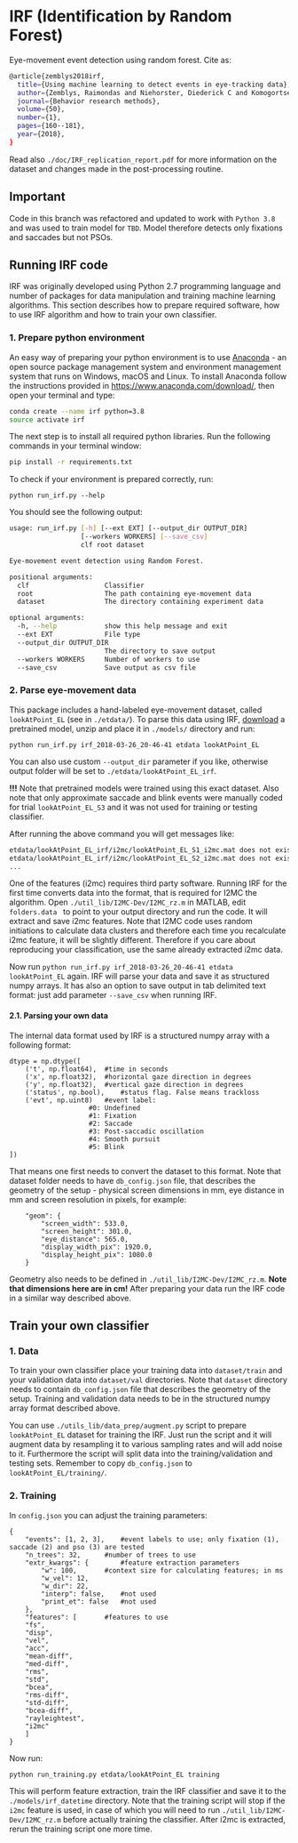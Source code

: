 # IRF (Identification by Random Forest)
Eye-movement event detection using random forest. Cite as:
```sh
@article{zemblys2018irf,
  title={Using machine learning to detect events in eye-tracking data},
  author={Zemblys, Raimondas and Niehorster, Diederick C and Komogortsev, Oleg and Holmqvist, Kenneth},
  journal={Behavior research methods},
  volume={50},
  number={1},
  pages={160--181},
  year={2018},
}
```
Read also `./doc/IRF_replication_report.pdf` for more information on the dataset and changes made in the post-processing routine.

## Important
Code in this branch was refactored and updated to work with `Python 3.8` and was used to train model for `TBD`. Model therefore detects only fixations and saccades but not PSOs.

## Running IRF code
IRF was originally developed using Python 2.7 programming language and number of packages for data manipulation and training machine learning algorithms. This section describes how to prepare required software, how to use IRF algorithm and how to train your own classifier.

### 1. Prepare python environment
An easy way of preparing your python environment is to use [Anaconda](https://www.anaconda.com/what-is-anaconda/) - an open source package management system and environment management system that runs on Windows, macOS and Linux. To install Anaconda follow the instructions provided in <https://www.anaconda.com/download/>, then open your terminal and type:

```sh
conda create --name irf python=3.8
source activate irf
```
The next step is to install all required python libraries. Run the following commands in your terminal window:

```sh
pip install -r requirements.txt
```

To check if your environment is prepared correctly, run:
```Shell
python run_irf.py --help
```

You should see the following output:
```sh
usage: run_irf.py [-h] [--ext EXT] [--output_dir OUTPUT_DIR]
                  [--workers WORKERS] [--save_csv]
                  clf root dataset

Eye-movement event detection using Random Forest.

positional arguments:
  clf                   Classifier
  root                  The path containing eye-movement data
  dataset               The directory containing experiment data

optional arguments:
  -h, --help            show this help message and exit
  --ext EXT             File type
  --output_dir OUTPUT_DIR
                        The directory to save output
  --workers WORKERS     Number of workers to use
  --save_csv            Save output as csv file
```
  
### 2. Parse eye-movement data

This package includes a hand-labeled eye-movement dataset, called `lookAtPoint_EL` (see in `./etdata/`). To parse this data using IRF, [download](https://doi.org/10.5281/zenodo.1343920) a pretrained model, unzip and place it in `./models/` directory and run:
```Shell
python run_irf.py irf_2018-03-26_20-46-41 etdata lookAtPoint_EL
```

You can also use custom `--output_dir` parameter if you like, otherwise output folder will be set to `./etdata/lookAtPoint_EL_irf`. 

**!!!** Note that pretrained models were trained using this exact dataset. Also note that only approximate saccade and blink events were manually coded for trial `lookAtPoint_EL_S3` and it was not used for training or testing classifier.

After running the above command you will get messages like:

```sh
etdata/lookAtPoint_EL_irf/i2mc/lookAtPoint_EL_S1_i2mc.mat does not exist. Run i2mc extractor first!
etdata/lookAtPoint_EL_irf/i2mc/lookAtPoint_EL_S2_i2mc.mat does not exist. Run i2mc extractor first!
...
```
One of the features (i2mc) requires third party software. Running IRF for the first time converts data into the format, that is required for I2MC the algorithm. Open `./util_lib/I2MC-Dev/I2MC_rz.m` in MATLAB, edit `folders.data ` to point to your output directory and run the code. It will extract and save i2mc features. Note that I2MC code uses random initiations to calculate data clusters and therefore each time you recalculate i2mc feature, it will be slightly different. Therefore if you care about reproducing your classification, use the same already extracted i2mc data.

Now run `python run_irf.py irf_2018-03-26_20-46-41 etdata lookAtPoint_EL` again. IRF will parse your data and save it as structured numpy arrays. It has also an option to save output in tab delimited text format: just add parameter `--save_csv` when running IRF.

#### 2.1. Parsing your own data
The internal data format used by IRF is a structured numpy array with a following format:
```
dtype = np.dtype([
	('t', np.float64),	#time in seconds
	('x', np.float32),	#horizontal gaze direction in degrees
	('y', np.float32), 	#vertical gaze direction in degrees
	('status', np.bool),	#status flag. False means trackloss 
	('evt', np.uint8)	#event label:
					#0: Undefined
					#1: Fixation
					#2: Saccade
					#3: Post-saccadic oscillation
					#4: Smooth pursuit
					#5: Blink
])
```
That means one first needs to convert the dataset to this format. Note that dataset folder needs to have `db_config.json` file, that describes the geometry of the setup - physical screen dimensions in mm, eye distance in mm and screen resolution in pixels, for example:
```
    "geom": {
        "screen_width": 533.0,
        "screen_height": 301.0,
        "eye_distance": 565.0,
        "display_width_pix": 1920.0,
        "display_height_pix": 1080.0
    }
```
Geometry also needs to be defined in `./util_lib/I2MC-Dev/I2MC_rz.m`. **Note that dimensions here are in cm!** After preparing your data run the IRF code in a similar way described above. 

## Train your own classifier
### 1. Data
To train your own classifier place your training data into `dataset/train` and your validation data into `dataset/val` directories. Note that `dataset` directory needs to contain `db_config.json` file that describes the geometry of the setup. Training and validation data needs to be in the structured numpy array format described above.

You can use `./utils_lib/data_prep/augment.py` script to prepare `lookAtPoint_EL` dataset for training the IRF. Just run the script and it will augment data by resampling it to various sampling rates and will add noise to it. Furthermore the script will split data into the training/validation and testing sets. Remember to copy `db_config.json` to `lookAtPoint_EL/training/`.

### 2. Training
In `config.json` you can adjust the training parameters:
```
{
    "events": [1, 2, 3],	#event labels to use; only fixation (1), saccade (2) and pso (3) are tested
    "n_trees": 32,		#number of trees to use
    "extr_kwargs": {		#feature extraction parameters
        "w": 100,		#context size for calculating features; in ms
        "w_vel": 12,			
        "w_dir": 22,
        "interp": false,	#not used
        "print_et": false	#not used
    },
    "features": [		#features to use
	"fs",
	"disp",
	"vel",
	"acc",
	"mean-diff",
	"med-diff",
	"rms",
	"std",
	"bcea",
	"rms-diff",
	"std-diff",
	"bcea-diff",
	"rayleightest",
	"i2mc"
    ]
}
```
Now run:
```
python run_training.py etdata/lookAtPoint_EL training
```
This will perform feature extraction, train the IRF classifier and save it to the `./models/irf_datetime` directory. Note that the training script will stop if the `i2mc` feature is used, in case of which you will need to run `./util_lib/I2MC-Dev/I2MC_rz.m` before actually training the classifier. After i2mc is extracted, rerun the training script one more time.
